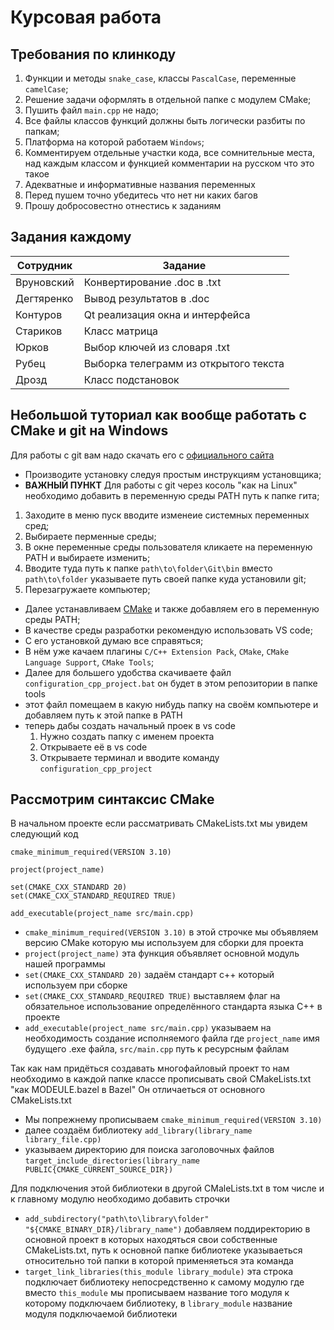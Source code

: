 #                                    Курсовая работа
##                               Требования по клинкоду

1. Функции и методы `snake_case`, классы `PascalCase`, переменные `camelCase`;
2. Решение задачи оформлять в отдельной папке с модулем CMake;
3. Пушить файл `main.cpp` не надо;
4. Все файлы классов функций должны быть логически разбиты по папкам;
5. Платформа на которой работаем `Windows`;
6. Комментируем отдельные участки кода, все сомнительные места, над каждым классом и функцией комментарии на русском что это такое
7. Адекватные и информативные названия переменных
8. Перед пушем точно убедитесь что нет ни каких багов
9. Прошу добросовестно отнестись к заданиям

## Задания каждому

|  Сотрудник | Задание                                     |
|------------|---------------------------------------------|
| Вруновский | Конвертирование .doc в .txt                 |
| Дегтяренко | Вывод результатов в .doc                    |
|  Контуров  | Qt реализация окна и интерфейса             |
|  Стариков  | Класс матрица                               |
|   Юрков    | Выбор ключей из словаря .txt                |
|   Рубец    | Выборка телеграмм из открытого текста       |
|   Дрозд    | Класс подстановок                           |         

## Небольшой туториал как вообще работать с CMake и git на Windows

Для работы с git вам надо скачать его с [официального сайта](https://git-scm.com/downloads/win) 
- Производите установку следуя простым инструкциям установщика;
- **ВАЖНЫЙ ПУНКТ** Для работы c git через косоль "как на Linux" необходимо добавить в переменную среды PATH путь к папке гита;

1. Заходите в меню пуск вводите изменеие системных переменных сред;
2. Выбираете перменные среды;
3. В окне переменные среды пользователя кликаете на переменную PATH и выбираете изменить; 
4. Вводите туда путь к папке `path\to\folder\Git\bin` вместо `path\to\folder` указываете путь своей папке куда установили git;
5. Перезагружаете компьютер;

- Далее устанавливаем [СMake](https://cmake.org/download/) и также добавляем его в переменную среды PATH;
- В качестве среды разработки рекомендую использовать VS code;
- C его установкой думаю все справяться;
- В нём уже качаем плагины `С/С++ Extension Pack`, `CMake`, `CMake Language Support`, `CMake Tools`;
- Далее для большего удобства скачиваете файл `configuration_cpp_project.bat` он будет в этом репозитории в папке tools 
- этот файл помещаем в какую нибудь папку на своём компьютере и добавляем путь к этой папке в PATH
- теперь дабы создать начальный проек в vs code
    1. Нужно создать папку c именем проекта 
    2. Открываете её в vs code 
    3. Открываете терминал и вводите команду `configuration_cpp_project`

## Рассмотрим синтаксис CMake

В начальном проекте если рассматривать CMakeLists.txt
мы увидем следующий код 
```
cmake_minimum_required(VERSION 3.10)

project(project_name)

set(CMAKE_CXX_STANDARD 20)
set(CMAKE_CXX_STANDARD_REQUIRED TRUE)

add_executable(project_name src/main.cpp)

```
+ `cmake_minimum_required(VERSION 3.10)` в этой строчке мы объявляем версию CMake которую мы используем для сборки для проекта
+ `project(project_name)` эта функция объявляет основной модуль нашей программы
+ `set(CMAKE_CXX_STANDARD 20)` задаём стандарт с++ который используем при сборке
+ `set(CMAKE_CXX_STANDARD_REQUIRED TRUE)` выставляем флаг на обязательное использование определённого стандарта языка C++ в проекте
+ `add_executable(project_name src/main.cpp)` указываем на необходимость создание исполняемого файла где `project_name` имя будущего .exe файла, `src/main.cpp` путь к ресурсным файлам

Так как нам придёться создавать многофайловый проект то нам необходимо в каждой папке классе прописывать свой CMakeLists.txt "как MODEULE.bazel в Bazel"
Он отличаеться от основного CMakeLists.txt 

+ Мы попрежнему прописываем `cmake_minimum_required(VERSION 3.10)`
+ далее создаём библиотеку `add_library(library_name library_file.cpp)`
+ указываем директорию для поиска заголовочных файлов `target_include_directories(library_name PUBLIC{CMAKE_CURRENT_SOURCE_DIR})`

Для подключения этой библиотеки в другой CMaleLists.txt в том числе и к главному модулю
необходимо добавить строчки 
+ `add_subdirectory("path\to\library\folder" "${CMAKE_BINARY_DIR}/library_name")` добавляем поддиректорию в основной проект в которых находяться свои собственные CMakeLists.txt, путь к основной папке библиотеке указываеться относительно той папки в которой применяеться эта команда
+ `target_link_libraries(this_module library_module)` эта строка подключает библиотеку непосредственно к самому модулю где вместо `this_module` мы прописываем название того модуля к которому подключаем библиотеку, в `library_module` название модуля подключаемой библиотеки 
















